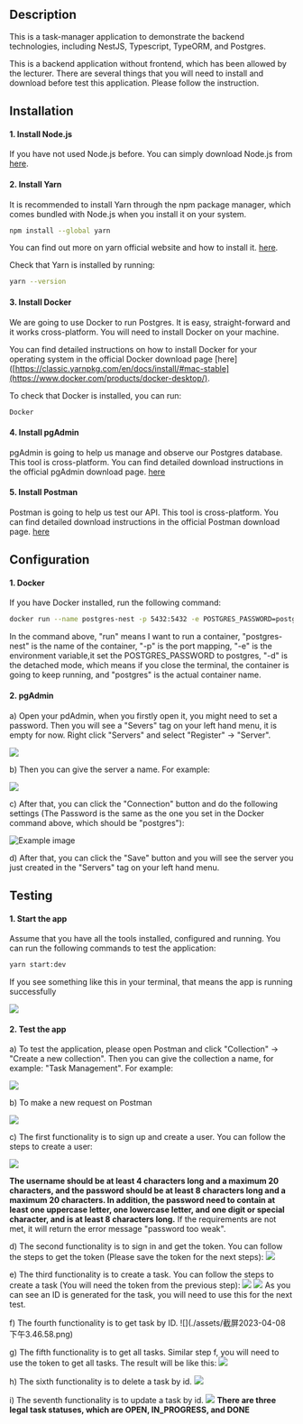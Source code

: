 ## Description
This is a task-manager application to demonstrate the backend technologies, including NestJS, Typescript, TypeORM, and Postgres.

This is a backend application without frontend, which has been allowed by the lecturer. There are several things that you will need to install and download before test this application. Please follow the instruction. 
## Installation
#### 1. Install Node.js
If you have not used Node.js before. You can simply download Node.js from [here](https://nodejs.org/en). 

#### 2. Install Yarn
It is recommended to install Yarn through the npm package manager, which comes bundled with Node.js when you install it on your system.
```bash
npm install --global yarn
```
You can find out more on yarn official website and how to install it. [here](https://classic.yarnpkg.com/en/docs/install/#mac-stable).

Check that Yarn is installed by running:
```bash
yarn --version
```
#### 3. Install Docker
We are going to use Docker to run Postgres. It is easy, straight-forward and it works cross-platform. You will need to install Docker on your machine.

You can find detailed instructions on how to install Docker for your operating system in the official Docker download page [here]([https://classic.yarnpkg.com/en/docs/install/#mac-stable](https://www.docker.com/products/docker-desktop/). 

To check that Docker is installed, you can run:
```bash
Docker
```

#### 4. Install pgAdmin
pgAdmin is going to help us manage and observe our Postgres database. This tool is cross-platform. You can find detailed download instructions in the official pgAdmin download page. [here](https://www.pgadmin.org/download/)

#### 5. Install Postman
Postman is going to help us test our API. This tool is cross-platform. You can find detailed download instructions in the official Postman download page. [here](https://www.postman.com/downloads/)

## Configuration
#### 1. Docker

If you have Docker installed, run the following command:
```bash
docker run --name postgres-nest -p 5432:5432 -e POSTGRES_PASSWORD=postgres -d postgres
```
In the command above, "run" means I want to run a container, "postgres-nest" is the name of the container, "-p" is the port mapping, "-e" is the environment variable,it set the POSTGRES_PASSWORD to postgres, "-d" is the detached mode, which means if you close the terminal, the container is going to keep running, and "postgres" is the actual container name.

#### 2. pgAdmin
a) Open your pdAdmin, when you firstly open it, you might need to set a password. Then you will see a "Severs" tag on your left hand menu, it is empty for now. Right click "Servers" and select "Register" -> "Server".


![](https://raw.githubusercontent.com/UOA-CS732-SE750-Students-2023/cs732-se75-assignment-yil909/main/assets/%E6%88%AA%E5%B1%8F2023-04-08%20%E4%B8%8A%E5%8D%8811.47.51.png)



b) Then you can give the server a name. For example: 

![](https://raw.githubusercontent.com/UOA-CS732-SE750-Students-2023/cs732-se75-assignment-yil909/main/assets/%E6%88%AA%E5%B1%8F2023-04-08%20%E4%B8%8A%E5%8D%8811.54.40.png)

c) After that, you can click the "Connection" button and do the following settings (The Password is the same as the one you set in the Docker command above, which should be "postgres"):


![Example image](https://raw.githubusercontent.com/UOA-CS732-SE750-Students-2023/cs732-se75-assignment-yil909/main/assets/%E6%88%AA%E5%B1%8F2023-04-08%20%E4%B8%8B%E5%8D%8812.30.12.png)

d) After that, you can click the "Save" button and you will see the server you just created in the "Servers" tag on your left hand menu.

## Testing
#### 1. Start the app
Assume that you have all the tools installed, configured and running. You can run the following commands to test the application:

```bash
yarn start:dev
```

If you see something like this in your terminal, that means the app is running successfully

![](https://raw.githubusercontent.com/UOA-CS732-SE750-Students-2023/cs732-se75-assignment-yil909/main/assets/%E6%88%AA%E5%B1%8F2023-04-08%20%E4%B8%8B%E5%8D%881.16.39.png)

#### 2. Test the app
a) To test the application, please open Postman and click "Collection" -> "Create a new collection". Then you can give the collection a name, for example: "Task Management". For example: 

![](https://github.com/UOA-CS732-SE750-Students-2023/cs732-se75-assignment-yil909/blob/main/assets/%E6%88%AA%E5%B1%8F2023-04-08%20%E4%B8%8B%E5%8D%881.39.18.png?raw=true)

b) To make a new request on Postman

![](https://raw.githubusercontent.com/UOA-CS732-SE750-Students-2023/cs732-se75-assignment-yil909/main/assets/%E6%88%AA%E5%B1%8F2023-04-08%20%E4%B8%8B%E5%8D%881.46.17.png)

c) The first functionality is to sign up and create a user. You can follow the steps to create a user:

![](https://github.com/UOA-CS732-SE750-Students-2023/cs732-se75-assignment-yil909/blob/main/assets/%E6%88%AA%E5%B1%8F2023-04-08%20%E4%B8%8B%E5%8D%881.53.59.png?raw=true)

**The username should be at least 4 characters long and a maximum 20 characters, and the password should be at least 8 characters long and a maximum 20 characters. In addition, the password need to contain at least one uppercase letter, one lowercase letter, and one digit or special character, and is at least 8 characters long.**
If the requirements are not met, it will return the error message "password too weak".

d) The second functionality is to sign in and get the token. You can follow the steps to get the token (Please save the token for the next steps):
![](https://github.com/UOA-CS732-SE750-Students-2023/cs732-se75-assignment-yil909/blob/main/assets/%E6%88%AA%E5%B1%8F2023-04-08%20%E4%B8%8B%E5%8D%882.21.06.png?raw=true)

e) The third functionality is to create a task. You can follow the steps to create a task (You will need the token from the previous step):
![](https://github.com/UOA-CS732-SE750-Students-2023/cs732-se75-assignment-yil909/blob/main/assets/%E6%88%AA%E5%B1%8F2023-04-08%20%E4%B8%8B%E5%8D%882.47.32.png?raw=true)
![](https://github.com/UOA-CS732-SE750-Students-2023/cs732-se75-assignment-yil909/blob/main/assets/%E6%88%AA%E5%B1%8F2023-04-08%20%E4%B8%8B%E5%8D%883.32.59.png?raw=true)
As you can see an ID is generated for the task, you will need to use this for the next test. 

f) The fourth functionality is to get task by ID.
![](./assets/截屏2023-04-08 下午3.46.58.png)

g) The fifth functionality is to get all tasks.
Similar step f, you will need to use the token to get all tasks. The result will be like this:
![](https://github.com/UOA-CS732-SE750-Students-2023/cs732-se75-assignment-yil909/blob/main/assets/%E6%88%AA%E5%B1%8F2023-04-08%20%E4%B8%8B%E5%8D%883.46.58.png?raw=true)

h) The sixth functionality is to delete a task by id.
![](https://github.com/UOA-CS732-SE750-Students-2023/cs732-se75-assignment-yil909/blob/main/assets/%E6%88%AA%E5%B1%8F2023-04-08%20%E4%B8%8B%E5%8D%884.03.38.png?raw=true)

i) The seventh functionality is to update a task by id. 
![](https://github.com/UOA-CS732-SE750-Students-2023/cs732-se75-assignment-yil909/blob/main/assets/%E6%88%AA%E5%B1%8F2023-04-08%20%E4%B8%8B%E5%8D%884.17.32.png?raw=true)
**There are three legal task statuses, which are OPEN, IN_PROGRESS, and DONE**

